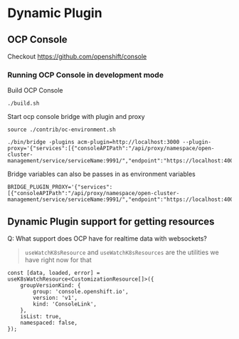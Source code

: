 # Dynamic Plugin

## OCP Console

Checkout <https://github.com/openshift/console>

### Running OCP Console in development mode

Build OCP Console

```
./build.sh
```

Start ocp console bridge with plugin and proxy

```
source ./contrib/oc-environment.sh 
```

```
./bin/bridge -plugins acm-plugin=http://localhost:3000 --plugin-proxy='{"services":[{"consoleAPIPath":"/api/proxy/namespace/open-cluster-management/service/serviceName:9991/","endpoint":"https://localhost:4000","authorize":true}]}'
```

Bridge variables can also be passes in as environment variables

```
BRIDGE_PLUGIN_PROXY='{"services":[{"consoleAPIPath":"/api/proxy/namespace/open-cluster-management/service/serviceName:9991/","endpoint":"https://localhost:4000","authorize":true}]}'
```

## Dynamic Plugin support for getting resources

Q: What support does OCP have for realtime data with websockets?

> `useWatchK8sResource` and `useWatchK8sResources` are the utilities we have right now for that

```
const [data, loaded, error] = useK8sWatchResource<CustomizationResource[]>({
    groupVersionKind: {
        group: 'console.openshift.io',
        version: 'v1',
        kind: 'ConsoleLink',
    },
    isList: true,
    namespaced: false,
});
```
